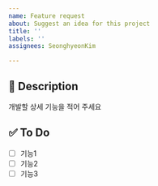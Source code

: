 ```yaml
---
name: Feature request
about: Suggest an idea for this project
title: ''
labels: ''
assignees: SeonghyeonKim

---
```


## 💬 Description

개발할 상세 기능을 적어 주세요

## ✅ To Do

- [ ]  기능1
- [ ]  기능2
- [ ]  기능3
